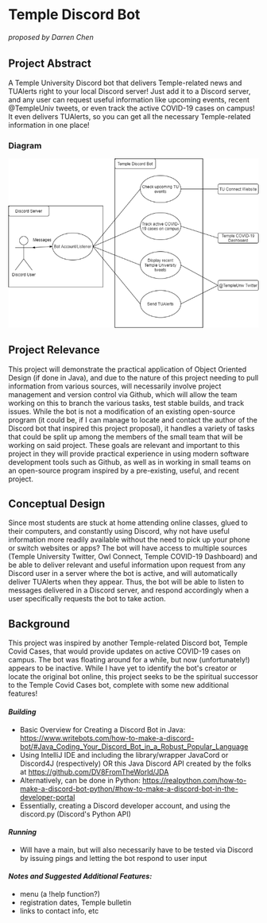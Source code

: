 # Temple Discord Bot
###### proposed by Darren Chen

## Project Abstract
A Temple University Discord bot that delivers Temple-related news and TUAlerts right to your local Discord server! 
Just add it to a Discord server, and any user can request useful information like upcoming events, recent @TempleUniv 
tweets, or even track the active COVID-19 cases on campus! It even delivers TUAlerts, so you can get all the necessary 
Temple-related information in one place!

### Diagram
![Basic diagram of the Temple Discord Bot architecture](TempleDiscordBot.png)

## Project Relevance
This project will demonstrate the practical application of Object Oriented Design (if done in Java), and due to the
nature of this project needing to pull information from various sources, will necessarily involve project management and
version control via Github, which will allow the team working on this to branch the various tasks, test stable builds,
and track issues. While the bot is not a modification of an existing open-source program (it could be, if I can manage
to locate and contact the author of the Discord bot that inspired this project proposal), it handles a variety of tasks
that could be split up among the members of the small team that will be working on said project. These goals are
relevant and important to this project in they will provide practical experience in using modern software development 
tools such as Github, as well as in working in small teams on an open-source program inspired by a pre-existing, useful,
and recent project.

## Conceptual Design
Since most students are stuck at home attending online classes, glued to their computers, and constantly using Discord, 
why not have useful information more readily available without the need to pick up your phone or switch websites or apps?
The bot will have access to multiple sources (Temple University Twitter, Owl Connect, Temple COVID-19 Dashboard) and be
able to deliver relevant and useful information upon request from any Discord user in a server where the bot is active,
and will automatically deliver TUAlerts when they appear. Thus, the bot will be able to listen to messages
delivered in a Discord server, and respond accordingly when a user specifically requests the bot to take action.

## Background
This project was inspired by another Temple-related Discord bot, Temple Covid Cases, that would provide updates on
active COVID-19 cases on campus. The bot was floating around for a while, but now (unfortunately!) appears to be
inactive. While I have yet to identify the bot's creator or locate the original bot online, this project seeks to be the 
spiritual successor to the Temple Covid Cases bot, complete with some new additional features!

#### _Building_
- Basic Overview for Creating a Discord Bot in Java: https://www.writebots.com/how-to-make-a-discord-bot/#Java_Coding_Your_Discord_Bot_in_a_Robust_Popular_Language
- Using IntelliJ IDE and including the library/wrapper JavaCord or Discord4J (respectively) OR this Java Discord API created by the folks at https://github.com/DV8FromTheWorld/JDA 
- Alternatively, can be done in Python: https://realpython.com/how-to-make-a-discord-bot-python/#how-to-make-a-discord-bot-in-the-developer-portal
- Essentially, creating a Discord developer account, and using the discord.py (Discord's Python API)


#### _Running_
- Will have a main, but will also necessarily have to be tested via Discord by issuing pings and letting the bot respond
to user input
  

#### _Notes and Suggested Additional Features:_
- menu (a !help function?)
- registration dates, Temple bulletin
- links to contact info, etc
